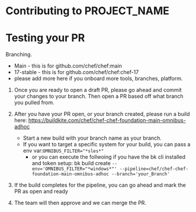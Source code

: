# Contributing to PROJECT_NAME

# Testing your PR #

Branching. 

- Main - this is for github.com/chef/chef:main
- 17-stable - this is for github.com/chef/chef:chef-17
- please add more here if you onboard more tools, branches, platform. 

1. Once you are ready to open a draft PR, please go ahead and commit your changes to your branch. Then open a PR based off what branch you pulled from. 

2. After you have your PR open, or your branch created, please run a build here: https://buildkite.com/chef/chef-chef-foundation-main-omnibus-adhoc
    - Start a new build with your branch name as your branch. 
    - If you want to target a specific system for your build, you can pass a env var:`OMNIBUS_FILTER="*sles*"` 
        - or you can execute the follwoing if you have the bk cli installed and token setup: bk build create `--env='OMNIBUS_FILTER="*windows*"' --pipeline=chef/chef-chef-foundation-main-omnibus-adhoc --branch='your_Branch'`

3. If the build completes for the pipeline, you can go ahead and mark the PR as open and ready

4. The team will then approve and we can merge the PR. 



